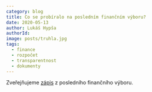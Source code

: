 ```yaml
---
category: blog
title: Co se probíralo na posledním finančním výboru?
date: 2020-05-13
author: Lukáš Hypša
authorId:
image: posts/truhla.jpg
tags: 
  - finance
  - rozpočet
  - transparentnost
  - dokumenty
---
```


Zveřejňujeme [zápis](/assets/doc/2020-03-11-zapis_financni_vybor.pdf) z posledního finančního výboru.
